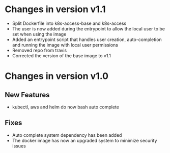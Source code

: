 # Changes in version v1.1

- Split Dockerfile into k8s-access-base and k8s-access
- The user is now added during the entrypoint to allow the local user 
  to be set when using the image 
- Added an entrypoint script that handles user creation, auto-completion
  and running the image with local user permissions
- Removed repo from travis
- Corrected the version of the base image to v1.1

# Changes in version v1.0

## New Features

- kubectl, aws and helm do now bash auto complete

## Fixes

- Auto complete system dependency has been added
- The docker image has now an upgraded system to minimize security issues